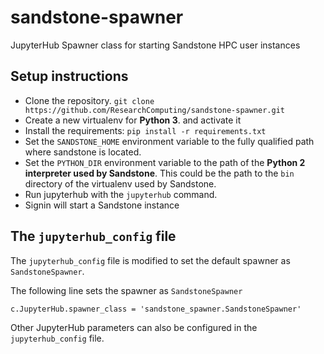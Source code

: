# sandstone-spawner
JupyterHub Spawner class for starting Sandstone HPC user instances

## Setup instructions
* Clone the repository. `git clone https://github.com/ResearchComputing/sandstone-spawner.git`
* Create a new virtualenv for **Python 3**. and activate it
* Install the requirements: `pip install -r requirements.txt`
* Set the `SANDSTONE_HOME` environment variable to the fully qualified path where sandstone is located.
* Set the `PYTHON_DIR` environment variable to the path of the **Python 2 interpreter used by Sandstone**. This could be the path to the `bin` directory of the virtualenv used by Sandstone.
* Run jupyterhub with the `jupyterhub` command.
* Signin will start a Sandstone instance

## The `jupyterhub_config` file
The `jupyterhub_config` file is modified to set the default spawner as `SandstoneSpawner`.

The following line sets the spawner as `SandstoneSpawner`

`c.JupyterHub.spawner_class = 'sandstone_spawner.SandstoneSpawner'`

Other JupyterHub parameters can also be configured in the `jupyterhub_config` file.
